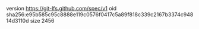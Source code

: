 version https://git-lfs.github.com/spec/v1
oid sha256:e95b585c95c8888e119c0576f0417c5a89f818c339c2167b3374c94814d3110d
size 2456
